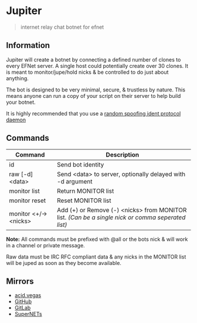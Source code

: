 # Jupiter
> internet relay chat botnet for efnet

## Information
Jupiter will create a botnet by connecting a defined number of clones to every EFNet server. A single host could potentially create over 30 clones. It is meant to monitor/jupe/hold nicks & be controlled to do just about anything.

The bot is designed to be very minimal, secure, & trustless by nature. This means anyone can run a copy of your script on their server to help build your botnet.

It is highly recommended that you use a [random spoofing ident protocol daemon](https://github.com/acidvegas/random/blob/master/irc/identd.py)

## Commands
| Command                 | Description                                                                                        |
| ----------------------- | -------------------------------------------------------------------------------------------------- |
| id                      | Send bot identity                                                                                  |
| raw     [-d] \<data>    | Send \<data> to server, optionally delayed with -d argument                                        |
| monitor list            | Return MONITOR list                                                                                |
| monitor reset           | Reset MONITOR list                                                                                 |
| monitor \<+/->\<nicks>  | Add (+) or Remove (-) \<nicks> from MONITOR list. *(Can be a single nick or comma seperated list)* |

**Note:** All commands must be prefixed with @all or the bots nick & will work in a channel or private message.

Raw data must be IRC RFC compliant data & any nicks in the MONITOR list will be juped as soon as they become available.

## Mirrors
- [acid.vegas](https://git.acid.vegas/jupiter)
- [GitHub](https://github.com/acidvegas/jupiter)
- [GitLab](https://gitlab.com/acidvegas/jupiter)
- [SuperNETs](https://git.supernets.org/acidvegas/jupiter)